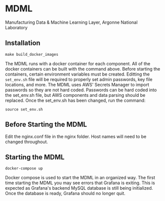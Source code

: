 # MDML
Manufacturing Data &amp; Machine Learning Layer, Argonne National Laboratory


## Installation
```
make build_docker_images
```
The MDML runs with a docker container for each component. All of the docker containers can be built with the command above. Before starting the containers, certain environment variables must be created. Editting the ```set_env.sh``` file will be required to properly set admin passwords, key file locations, and more. The MDML uses AWS' Secrets Manager to import passwords so they are not hard coded. Passwords can be hard coded into the set_env.sh file, but AWS components and data parsing should be replaced. Once the set_env.sh has been changed, run the command:
```
source set_env.sh
```

## Before Starting the MDML
Edit the nginx.conf file in the nginx folder. Host names will need to be changed throughout.

## Starting the MDML
```
docker-compose up
```
Docker compose is used to start the MDML in an organized way. The first time starting the MDML you may see errors that Grafana is exiting. This is expected as Grafana's backend MySQL database is still being initialized. Once the database is ready, Grafana should no longer quit.
